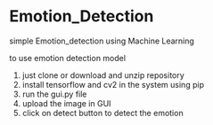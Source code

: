 # Emotion_Detection
simple Emotion_detection using Machine Learning

to use emotion detection model
1. just clone or download and unzip repository
2. install tensorflow and cv2 in the system using pip
3. run the gui.py file
4. upload the image in GUI
5. click on detect button to detect the emotion
